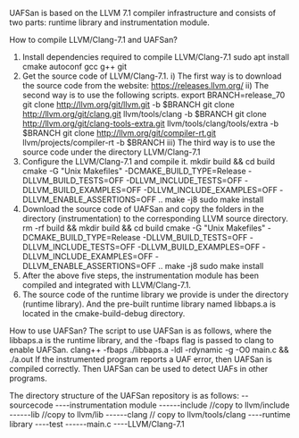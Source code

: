 UAFSan is based on the LLVM 7.1 compiler infrastructure and consists of two parts: runtime library and instrumentation module.

How to compile LLVM/Clang-7.1 and UAFSan?
1. Install dependencies required to compile LLVM/Clang-7.1
	sudo apt install cmake autoconf gcc g++ git
2. Get the source code of LLVM/Clang-7.1.
   i) The first way is to download the source code from the website: https://releases.llvm.org/
   ii) The second way is to use the following scripts.
      export BRANCH=release_70
   	git clone http://llvm.org/git/llvm.git -b $BRANCH
   	git clone http://llvm.org/git/clang.git llvm/tools/clang -b $BRANCH
   	git clone http://llvm.org/git/clang-tools-extra.git llvm/tools/clang/tools/extra -b $BRANCH
   	git clone http://llvm.org/git/compiler-rt.git llvm/projects/compiler-rt -b $BRANCH
   iii) The third way is to use the source code under the directory LLVM/Clang-7.1
3. Configure the LLVM/Clang-7.1 and compile it.
      mkdir build && cd build
      cmake -G "Unix Makefiles" -DCMAKE_BUILD_TYPE=Release -DLLVM_BUILD_TESTS=OFF -DLLVM_INCLUDE_TESTS=OFF -DLLVM_BUILD_EXAMPLES=OFF -DLLVM_INCLUDE_EXAMPLES=OFF -DLLVM_ENABLE_ASSERTIONS=OFF ..
      make -j8
      sudo make install
4. Download the source code of UAFSan and copy the folders in the directory (instrumentation) to the corresponding LLVM source directory.
      rm -rf build && mkdir build && cd build
      cmake -G "Unix Makefiles" -DCMAKE_BUILD_TYPE=Release -DLLVM_BUILD_TESTS=OFF -DLLVM_INCLUDE_TESTS=OFF -DLLVM_BUILD_EXAMPLES=OFF -DLLVM_INCLUDE_EXAMPLES=OFF -DLLVM_ENABLE_ASSERTIONS=OFF ..
      make -j8
      sudo make install
5. After the above five steps, the instrumentation module has been compiled and integrated with LLVM/Clang-7.1.
6. The source code of the runtime library we provide is under the directory (runtime library). And the pre-built runtime library named libbaps.a is located in the cmake-build-debug directory.

How to use UAFSan?
The script to use UAFSan is as follows, where the libbaps.a is the runtime library, and the -fbaps flag is passed to clang to enable UAFSan.
   clang++ -fbaps ./libbaps.a -ldl -rdynamic -g -O0 main.c && ./a.out
If the instrumented program reports a UAF error, then UAFSan is compiled correctly. Then UAFSan can be used to detect UAFs in other programs.

The directory structure of the UAFSan repository is as follows:
--sourcecode
----instrumentation module
------include  //copy to llvm/include
------lib    //copy to llvm/lib
------clang // copy to llvm/tools/clang
----runtime library 
----test
------main.c
----LLVM/Clang-7.1
